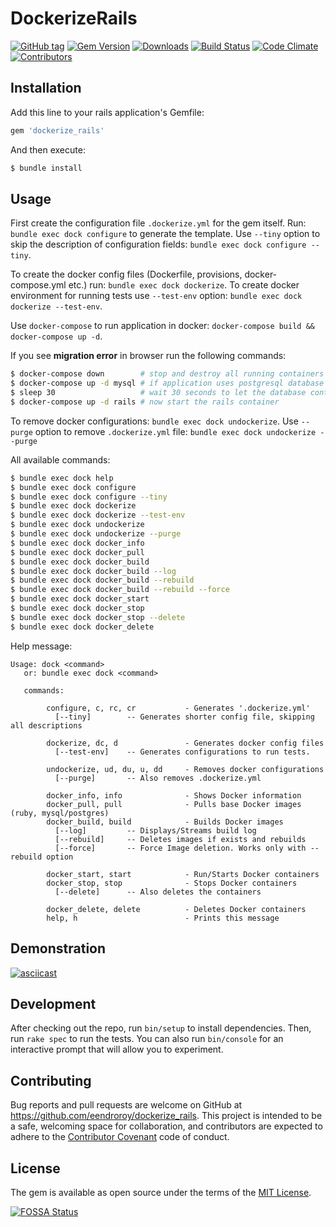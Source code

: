 # DockerizeRails

[![GitHub tag](https://img.shields.io/github/tag/eendroroy/dockerize_rails.svg)](https://github.com/eendroroy/dockerize_rails)
[![Gem Version](https://badge.fury.io/rb/dockerize_rails.svg)](https://rubygems.org/gems/dockerize_rails)
[![Downloads](https://img.shields.io/gem/dt/dockerize_rails.svg)](https://rubygems.org/gems/dockerize_rails)
[![Build Status](https://travis-ci.org/eendroroy/dockerize_rails.svg?branch=master)](https://travis-ci.org/eendroroy/dockerize_rails)
[![Code Climate](https://codeclimate.com/github/eendroroy/dockerize_rails/badges/gpa.svg)](https://codeclimate.com/github/eendroroy/dockerize_rails)
[![Contributors](https://img.shields.io/github/contributors/eendroroy/dockerize_rails.svg)](CONTRIBUTORS.md)

## Installation

Add this line to your rails application's Gemfile:

```ruby
gem 'dockerize_rails'
```

And then execute:

```bash
$ bundle install
```

## Usage

First create the configuration file `.dockerize.yml` for the gem itself.
Run: `bundle exec dock configure` to generate the template.
Use `--tiny` option to skip the description of configuration fields: `bundle exec dock configure --tiny`.

To create the docker config files (Dockerfile, provisions, docker-compose.yml etc.) run: `bundle exec dock dockerize`.
To create docker environment for running tests use `--test-env` option: `bundle exec dock dockerize --test-env`.

Use `docker-compose` to run application in docker: `docker-compose build && docker-compose up -d`.

If you see **migration error** in browser run the following commands:

```bash
$ docker-compose down        # stop and destroy all running containers
$ docker-compose up -d mysql # if application uses postgresql database use 'postgresql' instead of 'mysql'
$ sleep 30                   # wait 30 seconds to let the database container start properly
$ docker-compose up -d rails # now start the rails container
```

To remove docker configurations: `bundle exec dock undockerize`. Use `--purge` option to remove `.dockerize.yml` file: `bundle exec dock undockerize --purge`

All available commands:
```bash
$ bundle exec dock help
$ bundle exec dock configure
$ bundle exec dock configure --tiny
$ bundle exec dock dockerize
$ bundle exec dock dockerize --test-env
$ bundle exec dock undockerize
$ bundle exec dock undockerize --purge
$ bundle exec dock docker_info
$ bundle exec dock docker_pull
$ bundle exec dock docker_build
$ bundle exec dock docker_build --log
$ bundle exec dock docker_build --rebuild
$ bundle exec dock docker_build --rebuild --force
$ bundle exec dock docker_start
$ bundle exec dock docker_stop
$ bundle exec dock docker_stop --delete
$ bundle exec dock docker_delete
```

Help message:
```
Usage: dock <command>
   or: bundle exec dock <command>

   commands:

        configure, c, rc, cr           - Generates '.dockerize.yml'
          [--tiny]        -- Generates shorter config file, skipping all descriptions

        dockerize, dc, d               - Generates docker config files
          [--test-env]    -- Generates configurations to run tests.

        undockerize, ud, du, u, dd     - Removes docker configurations
          [--purge]       -- Also removes .dockerize.yml

        docker_info, info              - Shows Docker information
        docker_pull, pull              - Pulls base Docker images (ruby, mysql/postgres)
        docker_build, build            - Builds Docker images
          [--log]         -- Displays/Streams build log
          [--rebuild]     -- Deletes images if exists and rebuilds
          [--force]       -- Force Image deletion. Works only with --rebuild option

        docker_start, start            - Run/Starts Docker containers
        docker_stop, stop              - Stops Docker containers
          [--delete]      -- Also deletes the containers

        docker_delete, delete          - Deletes Docker containers
        help, h                        - Prints this message
```

## Demonstration

[![asciicast](https://asciinema.org/a/121552.png)](https://asciinema.org/a/121552)

## Development

After checking out the repo, run `bin/setup` to install dependencies. Then, run `rake spec` to run the tests. You can also run `bin/console` for an interactive prompt that will allow you to experiment.


## Contributing

Bug reports and pull requests are welcome on GitHub at https://github.com/eendroroy/dockerize_rails. This project is intended to be a safe, welcoming space for collaboration, and contributors are expected to adhere to the [Contributor Covenant](http://contributor-covenant.org) code of conduct.


## License

The gem is available as open source under the terms of the [MIT License](http://opensource.org/licenses/MIT).

[![FOSSA Status](https://app.fossa.io/api/projects/git%2Bhttps%3A%2F%2Fgithub.com%2Feendroroy%2Fdockerize_rails.svg?type=large)](https://app.fossa.io/projects/git%2Bhttps%3A%2F%2Fgithub.com%2Feendroroy%2Fdockerize_rails?ref=badge_large)

